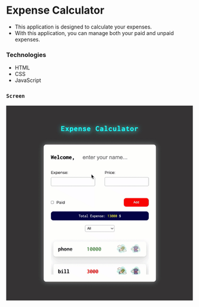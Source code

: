 # Expense Calculator
- This application is designed to calculate your expenses. 
- With this application, you can manage both your paid and unpaid expenses.

### Technologies
- HTML
- CSS
- JavaScript

### `Screen`
![](screen.gif)
